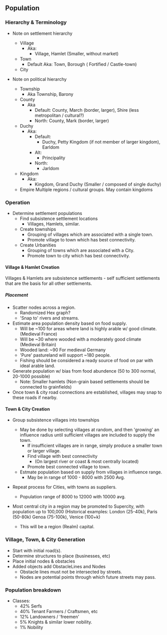 
## Population


### Hierarchy & Terminology

 * Note on settlement hierarchy
    * Village
        * Aka: 
            * Village, Hamlet (Smaller, without market)
    * Town
        * Default Aka: Town, Borough ( Fortified / Castle-town)
    * City
    
 * Note on political hierarchy
    * Township
        * Aka Township, Barony
    * County
        * Aka
            * Default: County, March (border, larger), Shire (less metropolitan / cultural?)
            * North: County, Mark (border, larger)
    * Duchy
        * Aka:
            * Default:
                * Duchy, Petty Kingdom (if not member of larger kingdom), Earldom
            * Alt:
                * Principality
            * North:
                * Jarldom
    * Kingdom
        * Aka:
            * Kingdom, Grand Duchy (Smaller / composed of single duchy)
    * Empire
        Multiple regions / cultural groups. May contain kingdoms

### Operation

 * Determine settlement populations
    * Find subsistence settlement locations
        * Villages, Hamlets, similar.
    * Create townships
        * Grouping of villages which are associated with a single town.
        * Promote village to town which has best connectivity.
    * Create Urbanities
        * Grouping of towns which are associated with a City.
        * Promote town to city which has best connectivity.


#### Village & Hamlet Creation

Villages & Hamlets are subsistence settlements - self sufficient 
settlements that are the basis for all other settlements.

##### Placement

 * Scatter nodes across a region.
    * Randomized Hex graph?
    * 'Snap to' rivers and streams.
 * Estimate area population density based on food supply.
    * Will be ~100 for areas where land is highly arable w/ good climate. (Medieval France)
    * Will be ~30 where wooded with a moderately good climate (Medieval Britain)
    * Wooded land: ~90 For medieval Germany
    * 'Pure' pastureland will support ~180 people.
    * Fishing should be considered a ready source of food on par with ideal arable land.
 * Generate population w/ bias from food abundence (50 to 300 normal, 20-1000 possible)
    * Note: Smaller hamlets (Non-grain based settlements should be connected to grainfields)
 * Once town & city road connections are established, villages may snap
        to these roads if nearby.

#### Town & City Creation

 * Group subsistence villages into townships
    * May be done by selecting villages at random, and then 'growing' an influence radius
            until sufficient villages are included to supply the town.
        * If insufficient villages are in range, simply produce a 
                smaller town or larger village.
        * Find village with best connectivity 
            * (On largest river or coast & most centrally located)
        * Promote best connected village to town.
    * Estmate population based on supply from villages in influence range.
        * May be in range of 1000 - 8000 with 2500 Avg.

 * Repeat process for Cities, with towns as suppliers.
    * Population range of 8000 to 12000 with 10000 avg.
 * Most central city in a region may be promoted to Supercity, with
        population up to 100,000 (Historical examples: 
        London (25-40k), Paris (50-80k) Genoa (75-100k), Venice (100+k)
    * This will be a region (Realm) capital.


### Village, Town, & City Generation
 * Start with initial road(s).
 * Determine structures to place (businesses, etc)
 * Place initial nodes & obstacles
 * Added objects add ObstacleLines and Nodes
    * Obstacle lines must not be intersected by streets.
    * Nodes are potential points through which future streets may pass.


### Population breakdown

 * Classes:
    * 42% Serfs
    * 40% Tenant Farmers / Craftsmen, etc
    * 12% Landowners / 'freemen'
    * 5% Knights & similar lower nobility.
    * 1% Nobility
    

###
